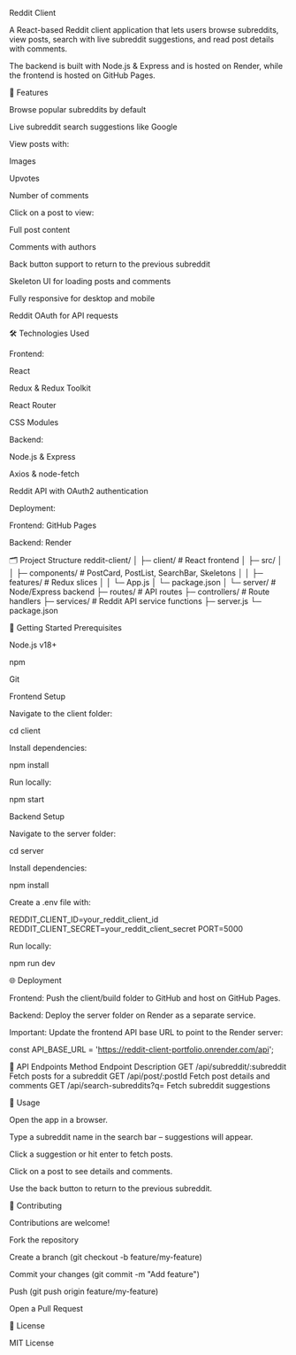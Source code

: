 Reddit Client

A React-based Reddit client application that lets users browse subreddits, view posts, search with live subreddit suggestions, and read post details with comments.

The backend is built with Node.js & Express and is hosted on Render, while the frontend is hosted on GitHub Pages.

🌟 Features

Browse popular subreddits by default

Live subreddit search suggestions like Google

View posts with:

Images

Upvotes

Number of comments

Click on a post to view:

Full post content

Comments with authors

Back button support to return to the previous subreddit

Skeleton UI for loading posts and comments

Fully responsive for desktop and mobile

Reddit OAuth for API requests

🛠 Technologies Used

Frontend:

React

Redux & Redux Toolkit

React Router

CSS Modules

Backend:

Node.js & Express

Axios & node-fetch

Reddit API with OAuth2 authentication

Deployment:

Frontend: GitHub Pages

Backend: Render

🗂 Project Structure
reddit-client/
│
├─ client/                # React frontend
│  ├─ src/
│  │  ├─ components/      # PostCard, PostList, SearchBar, Skeletons
│  │  ├─ features/        # Redux slices
│  │  └─ App.js
│  └─ package.json
│
└─ server/                # Node/Express backend
   ├─ routes/             # API routes
   ├─ controllers/        # Route handlers
   ├─ services/           # Reddit API service functions
   ├─ server.js
   └─ package.json

🚀 Getting Started
Prerequisites

Node.js v18+

npm

Git

Frontend Setup

Navigate to the client folder:

cd client


Install dependencies:

npm install


Run locally:

npm start

Backend Setup

Navigate to the server folder:

cd server


Install dependencies:

npm install


Create a .env file with:

REDDIT_CLIENT_ID=your_reddit_client_id
REDDIT_CLIENT_SECRET=your_reddit_client_secret
PORT=5000


Run locally:

npm run dev

🌐 Deployment

Frontend: Push the client/build folder to GitHub and host on GitHub Pages.

Backend: Deploy the server folder on Render as a separate service.

Important: Update the frontend API base URL to point to the Render server:

const API_BASE_URL = 'https://reddit-client-portfolio.onrender.com/api';

📡 API Endpoints
Method	Endpoint	Description
GET	/api/subreddit/:subreddit	Fetch posts for a subreddit
GET	/api/post/:postId	Fetch post details and comments
GET	/api/search-subreddits?q=	Fetch subreddit suggestions

🎯 Usage

Open the app in a browser.

Type a subreddit name in the search bar – suggestions will appear.

Click a suggestion or hit enter to fetch posts.

Click on a post to see details and comments.

Use the back button to return to the previous subreddit.

🤝 Contributing

Contributions are welcome!

Fork the repository

Create a branch (git checkout -b feature/my-feature)

Commit your changes (git commit -m "Add feature")

Push (git push origin feature/my-feature)

Open a Pull Request

📄 License

MIT License
